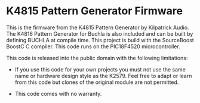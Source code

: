 # K4815 Pattern Generator Firmware

This is the firmware from the K4815 Pattern Generator by Kilpatrick Audio.
The K4816 Pattern Generator for Buchla is also included and can be built
by defining BUCHLA at compile time. This project is build with the SourceBoost
BoostC C compiler. This code runs on the PIC18F4520 microcontroller.

This code is released into the public domain with the following limitations:

* If you use this code for your own projects you must not use the same name 
or hardware design style as the K2579. Feel free to adapt or learn from this
code but clones of the original module are not permitted.

* This code comes with no warranty.

